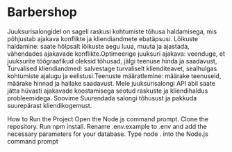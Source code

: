 # Barbershop


Juuksurisalongidel on sageli raskusi kohtumiste tõhusa haldamisega, mis põhjustab ajakava konflikte ja kliendiandmete ebatäpsusi. 
Lõikuste haldamine: saate hõlpsalt lõikuste aegu luua, muuta ja ajastada, vähendades ajakavade konflikte.Optimeerige juuksuri ajakava: veenduge, et juuksurite töögraafikud oleksid tõhusad, jälgi teenuse hinda ja  saadavust, 
Turvalised kliendiandmed: salvestage turvaliselt klienditeavet, sealhulgas kohtumiste ajalugu ja eelistusi.Teenuste määratlemine: määrake teenuseid, määrake hinnad ja hallake saadavust.
Meie juuksurisalongi  API abil saate jätta hüvasti ajakavade koostamisega seotud raskuste ja kliendihaldus probleemidega. Soovime Suurendada salongi tõhusust ja pakkuda suurepärast kliendikogemust.


How to Run the Project
Open the Node.js command prompt.
Clone the repository.
Run npm install.
Rename .env.example to .env and add the necessary parameters for your database.
Type node . into the Node.js command prompt
